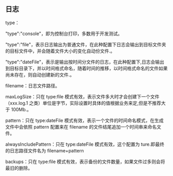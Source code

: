 ## 日志

type：

"type":"console"，即为控制台打印，多数用于开发测试。

"type":"file"，表示日志输出为普通文件，在此种配置下日志会输出到目标文件夹的目标文件中，并会随着文件大小的变化自动份文件.。

"type":"dateFile"，表示是输出按时间分文件的日志，在此种配置下,日志会输出到目标目录下，并以时间格式命名，随着时间的推移，以时间格式命名的文件如果尚未存在，则自动创建新的文件.。

filename：日志文件路径。

maxLogSize：只在 type:file 模式有效，表示文件多大时才会创建下一个文件（xxx.log.1 之类）单位是字节，实际设置时具体的值根据业务来定,但是不推荐大于 100Mb.。

pattern：只在 type:dateFile 模式有效，表示一个文件的时间命名模式，在生成文件中会依照 pattern 配置来在 filename 的文件结尾追加一个时间串来命名文件。

alwaysIncludePattern：只在 type:dateFile 模式有效，这个配置为 ture.即最终的日志路径文件名为 filename+pattern

backups：只在 type:file 模式有效，表示备份的文件数量，如果文件过多则会将最旧的删除。
